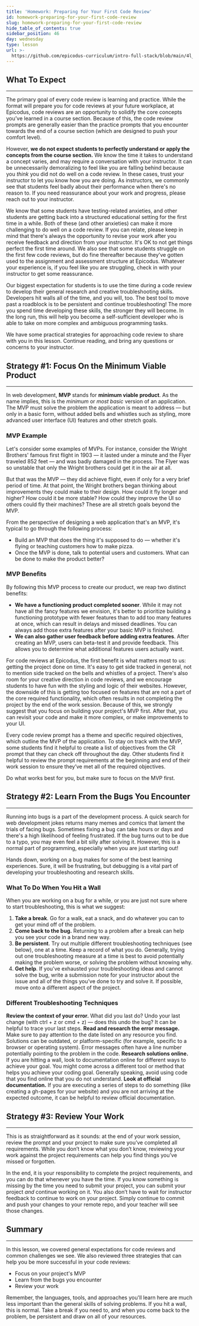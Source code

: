```yaml
---
title: 'Homework: Preparing for Your First Code Review'
id: homework-preparing-for-your-first-code-review
slug: homework-preparing-for-your-first-code-review
hide_table_of_contents: true
sidebar_position: 46
day: wednesday
type: lesson
url: >-
  https://github.com/epicodus-curriculum/intro-full-stack/blob/main/4l_preparing_for_your_first_code_review.md
---
```


## What To Expect

---

The primary goal of every code review is learning and practice. While the format will prepare you for code reviews at your future workplace, at Epicodus, code reviews are an opportunity to solidify the core concepts you’ve learned in a course section. Because of this, the code review prompts are generally easier than the practice prompts that you encounter towards the end of a course section (which are designed to push your comfort level). 

However, **we do not expect students to perfectly understand or apply the concepts from the course section.** We know the time it takes to understand a concept varies, and may require a conversation with your instructor. It can be unnecessarily demoralizing to feel like you are falling behind because you *think* you did not do well on a code review. In these cases, trust your instructor to let you know how you are doing. As instructors, we commonly see that students feel badly about their performance when there's no reason to. If you need reassurance about your work and progress, please reach out to your instructor.

We know that some students have testing-related anxieties, and other students are getting back into a structured educational setting for the first time in a while. Both of these (and other anxieties) can make it more challenging to do well on a code review. If you can relate, please keep in mind that there's always the opportunity to revise your work after you receive feedback and direction from your instructor. It's OK to not get things perfect the first time around. We also see that some students struggle on the first few code reviews, but do fine thereafter because they’ve gotten used to the assignment and assessment structure at Epicodus. Whatever your experience is, if you feel like you are struggling, check in with your instructor to get some reassurance.

Our biggest expectation for students is to use the time during a code review to develop their general research and creative troubleshooting skills. Developers hit walls all of the time, and you will, too. The best tool to move past a roadblock is to be persistent and continue troubleshooting! The more you spend time developing these skills, the stronger they will become. In the long run, this will help you become a self-sufficient developer who is able to take on more complex and ambiguous programming tasks. 

We have some practical strategies for approaching code review to share with you in this lesson. Continue reading, and bring any questions or concerns to your instructor. 

## Strategy #1: Focus On the Minimum Viable Product

---

In web development, **MVP** stands for **minimum viable product**. As the name implies, this is the *minimum* or *most basic* version of an application. The MVP must solve the problem the application is meant to address — but only in a basic form, without added bells and whistles such as styling, more advanced user interface (UI) features and other stretch goals.

### MVP Example

Let's consider some examples of MVPs. For instance, consider the Wright Brothers' famous first flight in 1903 — it lasted under a minute and the Flyer traveled 852 feet — and was badly damaged in the process. The Flyer was so unstable that only the Wright brothers could get it in the air at all.

But that was the MVP — they did achieve flight, even if only for a very brief period of time.
At that point, the Wright brothers began thinking about improvements they could make to their design. How could it fly longer and higher? How could it be more stable? How could they improve the UI so others could fly their machines? These are all stretch goals beyond the MVP.

From the perspective of designing a web application that's an MVP, it's typical to go through the following process:

* Build an MVP that does the thing it's supposed to do — whether it's flying or teaching customers how to make pizza.
* Once the MVP is done, talk to potential users and customers. What can be done to make the product better?

### MVP Benefits

By following this MVP process to create our product, we reap two distinct benefits:

* **We have a functioning product completed sooner**. While it may not have all the fancy features we envision, it's better to prioritize building a functioning prototype with fewer features than to add too many features at once, which can result in delays and missed deadlines. You can always add those extra features after your basic MVP is finished.
* **We can also gather user feedback before adding extra features**. After creating an MVP, users can beta-test it and provide feedback. This allows you to determine what additional features users actually want. 

For code reviews at Epicodus, the first benefit is what matters most to us: getting the project done on time. It's easy to get side tracked in general, not to mention side tracked on the bells and whistles of a project. There's also room for your creative direction in code reviews, and we encourage students to have fun with the styling and logic of their websites. However, the downside of this is getting too focused on features that are not a part of the core required functionality, which often results in not completing the project by the end of the work session. Because of this, we strongly suggest that you focus on building your project's MVP first. After that, you can revisit your code and make it more complex, or make improvements to your UI.

Every code review prompt has a theme and specific required objectives, which outline the MVP of the application. To stay on track with the MVP, some students find it helpful to create a list of objectives from the CR prompt that they can check off throughout the day. Other students find it helpful to review the prompt requirements at the beginning and end of their work session to ensure they’ve met all of the required objectives. 

Do what works best for you, but make sure to focus on the MVP first.

## Strategy #2: Learn From the Bugs You Encounter

---

Running into bugs is a part of the development process. A quick search for web development jokes returns many memes and comics that lament the trials of facing bugs. Sometimes fixing a bug can take hours or days and there's a high likelihood of feeling frustrated. If the bug turns out to be due to a typo, you may even feel a bit silly after solving it. However, this is a normal part of programming, especially when you are just starting out!

Hands down, working on a bug makes for some of the best learning experiences. Sure, it will be frustrating, but debugging is a vital part of developing your troubleshooting and research skills. 

### What To Do When You Hit a Wall

When you are working on a bug for a while, or you are just not sure where to start troubleshooting, this is what we suggest: 

1. **Take a break**. Go for a walk, eat a snack, and do whatever you can to get your mind off of the problem. 
2. **Come back to the bug.** Returning to a problem after a break can help you see your code in a brand new way. 
3. **Be persistent**. Try out multiple different troubleshooting techniques (see below), one at a time. Keep a record of what you do. Generally, trying out one troubleshooting measure at a time is best to avoid potentially making the problem worse, or solving the problem without knowing why.
4. **Get help**. If you’ve exhausted your troubleshooting ideas and cannot solve the bug, write a submission note for your instructor about the issue and all of the things you’ve done to try and solve it. If possible, move onto a different aspect of the project.

### Different Troubleshooting Techniques

**Review the context of your error.** What did you last do? Undo your last change (with ctrl + z or cmd + z) — does this undo the bug? It can be helpful to trace your last steps.
**Read and research the error message.** Make sure to pay attention to the date listed on any resource you find. Solutions can be outdated, or platform-specific (for example, specific to a browser or operating system). Error messages often have a line number potentially pointing to the problem in the code.
**Research solutions online.** If you are hitting a wall, look to documentation online for different ways to achieve your goal. You might come across a different tool or method that helps you achieve your coding goal. Generally speaking, avoid using code that you find online that you do not understand.
**Look at official documentation.** If you are executing a series of steps to do something (like creating a gh-pages for your website) and you are not arriving at the expected outcome, it can be helpful to review official documentation.

## Strategy #3: Review Your Work

---

This is as straightforward as it sounds: at the end of your work session, review the prompt and your project to make sure you’ve completed all requirements.  While you don’t know what you don’t know, reviewing your work against the project requirements can help you find things you’ve missed or forgotten.

In the end, it is your responsibility to complete the project requirements, and you can do that whenever you have the time. If you know something is missing by the time you need to submit your project, you can submit your project *and* continue working on it. You also don’t have to wait for instructor feedback to continue to work on your project.  Simply continue to commit and push your changes to your remote repo, and your teacher will see those changes.

## Summary

---

In this lesson, we covered general expectations for code reviews and common challenges we see. We also reviewed three strategies that can help you be more successful in your code reviews:

* Focus on your project's MVP
* Learn from the bugs you encounter
* Review your work

Remember, the languages, tools, and approaches you'll learn here are much less important than the general skills of solving problems. If you hit a wall, this is normal. Take a break if you need to, and when you come back to the problem, be persistent and draw on all of your resources.